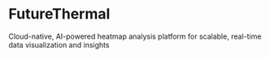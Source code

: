 # FutureThermal
Cloud-native, AI-powered heatmap analysis platform for scalable, real-time data visualization and insights
